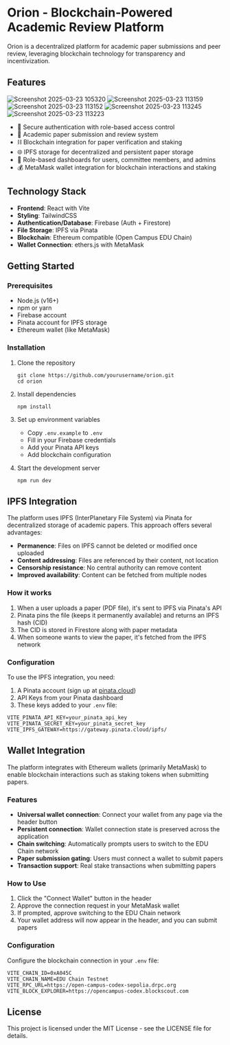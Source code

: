 # Orion - Blockchain-Powered Academic Review Platform

Orion is a decentralized platform for academic paper submissions and peer review, leveraging blockchain technology for transparency and incentivization.

## Features

![Screenshot 2025-03-23 105320](https://github.com/user-attachments/assets/2d6965ce-fa35-4041-898e-8e83fdac4148)
![Screenshot 2025-03-23 113159](https://github.com/user-attachments/assets/408b07f6-4901-4973-9af4-81e31565922e)
![Screenshot 2025-03-23 113152](https://github.com/user-attachments/assets/d01f59b3-f583-460d-b218-2893aa928716)
![Screenshot 2025-03-23 113245](https://github.com/user-attachments/assets/63759e52-a219-4378-838a-ddf227c0d9d7)
![Screenshot 2025-03-23 113223](https://github.com/user-attachments/assets/adf7c39a-b160-45fe-8424-c92b4d1536a7)


- 🔐 Secure authentication with role-based access control
- 📄 Academic paper submission and review system
- ⛓️ Blockchain integration for paper verification and staking
- 🌐 IPFS storage for decentralized and persistent paper storage
- 👥 Role-based dashboards for users, committee members, and admins
- 💰 MetaMask wallet integration for blockchain interactions and staking

## Technology Stack

- **Frontend**: React with Vite
- **Styling**: TailwindCSS
- **Authentication/Database**: Firebase (Auth + Firestore)
- **File Storage**: IPFS via Pinata
- **Blockchain**: Ethereum compatible (Open Campus EDU Chain)
- **Wallet Connection**: ethers.js with MetaMask

## Getting Started

### Prerequisites

- Node.js (v16+)
- npm or yarn
- Firebase account
- Pinata account for IPFS storage
- Ethereum wallet (like MetaMask)

### Installation

1. Clone the repository
   ```
   git clone https://github.com/yourusername/orion.git
   cd orion
   ```

2. Install dependencies
   ```
   npm install
   ```

3. Set up environment variables
   - Copy `.env.example` to `.env`
   - Fill in your Firebase credentials
   - Add your Pinata API keys
   - Add blockchain configuration

4. Start the development server
   ```
   npm run dev
   ```

## IPFS Integration

The platform uses IPFS (InterPlanetary File System) via Pinata for decentralized storage of academic papers. This approach offers several advantages:

- **Permanence**: Files on IPFS cannot be deleted or modified once uploaded
- **Content addressing**: Files are referenced by their content, not location
- **Censorship resistance**: No central authority can remove content
- **Improved availability**: Content can be fetched from multiple nodes

### How it works

1. When a user uploads a paper (PDF file), it's sent to IPFS via Pinata's API
2. Pinata pins the file (keeps it permanently available) and returns an IPFS hash (CID)
3. The CID is stored in Firestore along with paper metadata
4. When someone wants to view the paper, it's fetched from the IPFS network

### Configuration

To use the IPFS integration, you need:

1. A Pinata account (sign up at [pinata.cloud](https://pinata.cloud))
2. API Keys from your Pinata dashboard
3. These keys added to your `.env` file:

```
VITE_PINATA_API_KEY=your_pinata_api_key
VITE_PINATA_SECRET_KEY=your_pinata_secret_key
VITE_IPFS_GATEWAY=https://gateway.pinata.cloud/ipfs/
```

## Wallet Integration

The platform integrates with Ethereum wallets (primarily MetaMask) to enable blockchain interactions such as staking tokens when submitting papers.

### Features

- **Universal wallet connection**: Connect your wallet from any page via the header button
- **Persistent connection**: Wallet connection state is preserved across the application
- **Chain switching**: Automatically prompts users to switch to the EDU Chain network
- **Paper submission gating**: Users must connect a wallet to submit papers
- **Transaction support**: Real stake transactions when submitting papers

### How to Use

1. Click the "Connect Wallet" button in the header
2. Approve the connection request in your MetaMask wallet
3. If prompted, approve switching to the EDU Chain network
4. Your wallet address will now appear in the header, and you can submit papers

### Configuration

Configure the blockchain connection in your `.env` file:

```
VITE_CHAIN_ID=0xA045C
VITE_CHAIN_NAME=EDU Chain Testnet
VITE_RPC_URL=https://open-campus-codex-sepolia.drpc.org
VITE_BLOCK_EXPLORER=https://opencampus-codex.blockscout.com
```

## License

This project is licensed under the MIT License - see the LICENSE file for details.
